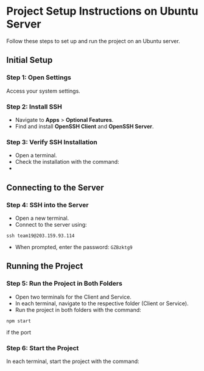 # Project Setup Instructions on Ubuntu Server

Follow these steps to set up and run the project on an Ubuntu server.

## Initial Setup

### Step 1: Open Settings
Access your system settings.

### Step 2: Install SSH
- Navigate to **Apps** > **Optional Features**.
- Find and install **OpenSSH Client** and **OpenSSH Server**.

### Step 3: Verify SSH Installation
- Open a terminal.
- Check the installation with the command:
- 
## Connecting to the Server

### Step 4: SSH into the Server
- Open a new terminal.
- Connect to the server using:
```
ssh team19@203.159.93.114
```
- When prompted, enter the password: `GZBzktg9`

## Running the Project

### Step 5: Run the Project in Both Folders
- Open two terminals for the Client and Service.
- In each terminal, navigate to the respective folder (Client or Service).
- Run the project in both folders with the command:
```
npm start
```
if the port

### Step 6: Start the Project
In each terminal, start the project with the command:

